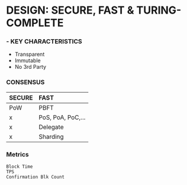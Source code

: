 # DESIGN: SECURE, FAST & TURING-COMPLETE
### - KEY CHARACTERISTICS
   * Transparent
   * Immutable
   * No 3rd Party
### CONSENSUS

   SECURE    |  FAST
   ----------|:---
   PoW       |  PBFT
   x         |  PoS, PoA, PoC,...
   x         |  Delegate
   x         |  Sharding
### Metrics
    Block Time
    TPS
    Confirmation Blk Count
